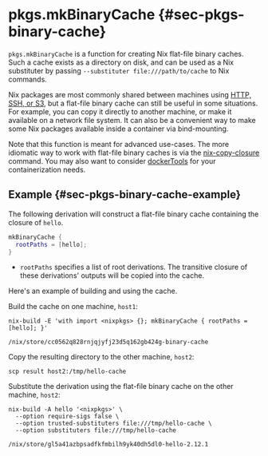 # pkgs.mkBinaryCache {#sec-pkgs-binary-cache}

`pkgs.mkBinaryCache` is a function for creating Nix flat-file binary caches. Such a cache exists as a directory on disk, and can be used as a Nix substituter by passing `--substituter file:///path/to/cache` to Nix commands.

Nix packages are most commonly shared between machines using [HTTP, SSH, or S3](https://nixos.org/manual/nix/stable/package-management/sharing-packages.html), but a flat-file binary cache can still be useful in some situations. For example, you can copy it directly to another machine, or make it available on a network file system. It can also be a convenient way to make some Nix packages available inside a container via bind-mounting.

Note that this function is meant for advanced use-cases. The more idiomatic way to work with flat-file binary caches is via the [nix-copy-closure](https://nixos.org/manual/nix/stable/command-ref/nix-copy-closure.html) command. You may also want to consider [dockerTools](#sec-pkgs-dockerTools) for your containerization needs.

## Example {#sec-pkgs-binary-cache-example}

The following derivation will construct a flat-file binary cache containing the closure of `hello`.

```nix
mkBinaryCache {
  rootPaths = [hello];
}
```

- `rootPaths` specifies a list of root derivations. The transitive closure of these derivations' outputs will be copied into the cache.

Here's an example of building and using the cache.

Build the cache on one machine, `host1`:

```shellSession
nix-build -E 'with import <nixpkgs> {}; mkBinaryCache { rootPaths = [hello]; }'
```

```shellSession
/nix/store/cc0562q828rnjqjyfj23d5q162gb424g-binary-cache
```

Copy the resulting directory to the other machine, `host2`:

```shellSession
scp result host2:/tmp/hello-cache
```

Substitute the derivation using the flat-file binary cache on the other machine, `host2`:
```shellSession
nix-build -A hello '<nixpkgs>' \
  --option require-sigs false \
  --option trusted-substituters file:///tmp/hello-cache \
  --option substituters file:///tmp/hello-cache
```

```shellSession
/nix/store/gl5a41azbpsadfkfmbilh9yk40dh5dl0-hello-2.12.1
```
